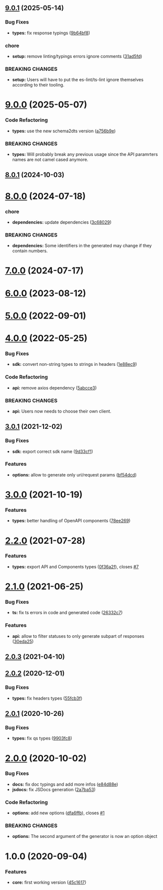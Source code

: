 ## [9.0.1](https://github.com/nfroidure/openapi-ts-sdk-builder/compare/v9.0.0...v9.0.1) (2025-05-14)


### Bug Fixes

* **types:** fix response typings ([9b64bf8](https://github.com/nfroidure/openapi-ts-sdk-builder/commit/9b64bf8dcad70f2ee10b3de16b014925afce792e))


### chore

* **setup:** remove linting/typings errors ignore comments ([31ad5fd](https://github.com/nfroidure/openapi-ts-sdk-builder/commit/31ad5fdc28f2643b5d1678b95ef6bce3bc4715c1))


### BREAKING CHANGES

* **setup:** Users will have to put the es-lint/ts-lint ignore themselves according to their
tooling.



# [9.0.0](https://github.com/nfroidure/openapi-ts-sdk-builder/compare/v8.0.1...v9.0.0) (2025-05-07)


### Code Refactoring

* **types:** use the new schema2dts version ([a756b9e](https://github.com/nfroidure/openapi-ts-sdk-builder/commit/a756b9e62a454a47750ff53426be981f893f90d3))


### BREAKING CHANGES

* **types:** Will probably break any previous usage since the API paramrters names are not camel
cased anymore.



## [8.0.1](https://github.com/nfroidure/openapi-ts-sdk-builder/compare/v8.0.0...v8.0.1) (2024-10-03)



# [8.0.0](https://github.com/nfroidure/openapi-ts-sdk-builder/compare/v7.0.0...v8.0.0) (2024-07-18)


### chore

* **dependencies:** update dependencies ([3c68029](https://github.com/nfroidure/openapi-ts-sdk-builder/commit/3c68029d0d523d08bd7f86c2114278143aa76ee4))


### BREAKING CHANGES

* **dependencies:** Some identifiers in the generated may change if they contain numbers.



# [7.0.0](https://github.com/nfroidure/openapi-ts-sdk-builder/compare/v6.0.0...v7.0.0) (2024-07-17)



# [6.0.0](https://github.com/nfroidure/openapi-ts-sdk-builder/compare/v5.0.0...v6.0.0) (2023-08-12)



# [5.0.0](https://github.com/nfroidure/openapi-ts-sdk-builder/compare/v4.0.0...v5.0.0) (2022-09-01)



# [4.0.0](https://github.com/nfroidure/openapi-ts-sdk-builder/compare/v3.0.1...v4.0.0) (2022-05-25)


### Bug Fixes

* **sdk:** convert non-string types to strings in headers ([1e88ec9](https://github.com/nfroidure/openapi-ts-sdk-builder/commit/1e88ec9a0cbdb2f40a7a1a12784682951e26600a))


### Code Refactoring

* **api:** remove axios dependency ([5abcce3](https://github.com/nfroidure/openapi-ts-sdk-builder/commit/5abcce305478e8a17cc615fc01a9e53dce2ecb95))


### BREAKING CHANGES

* **api:** Users now needs to choose their own client.



## [3.0.1](https://github.com/nfroidure/openapi-ts-sdk-builder/compare/v3.0.0...v3.0.1) (2021-12-02)


### Bug Fixes

* **sdk:** export correct sdk name ([9d33cf1](https://github.com/nfroidure/openapi-ts-sdk-builder/commit/9d33cf1fb4aab7a65ed9f9726e835e2cbcd67e44))


### Features

* **options:** allow to generate only uri/request params ([bf54dcd](https://github.com/nfroidure/openapi-ts-sdk-builder/commit/bf54dcd65576f90b988b7e25c2466995a3518a1e))



# [3.0.0](https://github.com/nfroidure/openapi-ts-sdk-builder/compare/v2.2.0...v3.0.0) (2021-10-19)


### Features

* **types:** better handling of OpenAPI components ([78ee269](https://github.com/nfroidure/openapi-ts-sdk-builder/commit/78ee269d445b6c8baf674048542907aec9c0d8d0))



# [2.2.0](https://github.com/nfroidure/openapi-ts-sdk-builder/compare/v2.1.0...v2.2.0) (2021-07-28)


### Features

* **types:** export API and Components types ([0f36a2f](https://github.com/nfroidure/openapi-ts-sdk-builder/commit/0f36a2f8e4c8c0404aa46fb8db858075cacc9972)), closes [#7](https://github.com/nfroidure/openapi-ts-sdk-builder/issues/7)



# [2.1.0](https://github.com/nfroidure/openapi-ts-sdk-builder/compare/v2.0.3...v2.1.0) (2021-06-25)


### Bug Fixes

* **ts:** fix ts errors in code and generated code ([26332c7](https://github.com/nfroidure/openapi-ts-sdk-builder/commit/26332c739964f4583f33ccd55faae5ebd412384b))


### Features

* **api:** allow to filter statuses to only generate subpart of responses ([30eda25](https://github.com/nfroidure/openapi-ts-sdk-builder/commit/30eda258aa7a7565e6ceaba80235b46c588666b1))



## [2.0.3](https://github.com/nfroidure/openapi-ts-sdk-builder/compare/v2.0.2...v2.0.3) (2021-04-10)



## [2.0.2](https://github.com/nfroidure/openapi-ts-sdk-builder/compare/v2.0.1...v2.0.2) (2020-12-01)


### Bug Fixes

* **types:** fix headers types ([55fcb3f](https://github.com/nfroidure/openapi-ts-sdk-builder/commit/55fcb3f825a7feb6a0acc4e1656268aef899f2aa))



## [2.0.1](https://github.com/nfroidure/openapi-ts-sdk-builder/compare/v2.0.0...v2.0.1) (2020-10-26)


### Bug Fixes

* **types:** fix qs types ([9903fc8](https://github.com/nfroidure/openapi-ts-sdk-builder/commit/9903fc84ec20811e11927707e1d36b1fdc43a952))



# [2.0.0](https://github.com/nfroidure/openapi-ts-sdk-builder/compare/v1.0.0...v2.0.0) (2020-10-02)


### Bug Fixes

* **docs:** fix doc typings and add more infos ([e84d88e](https://github.com/nfroidure/openapi-ts-sdk-builder/commit/e84d88ee873a6b52027934e3c6df7ae59422fc28))
* **jsdocs:** fix JSDocs generation ([2a7ba53](https://github.com/nfroidure/openapi-ts-sdk-builder/commit/2a7ba53b095d1baf636f715cc9046c1d058247c3))


### Code Refactoring

* **options:** add new options ([dfa6ffb](https://github.com/nfroidure/openapi-ts-sdk-builder/commit/dfa6ffbd33aac50cdbf7ac59634257641d715ba2)), closes [#1](https://github.com/nfroidure/openapi-ts-sdk-builder/issues/1)


### BREAKING CHANGES

* **options:** The second argument of the generator is now an option object



# 1.0.0 (2020-09-04)


### Features

* **core:** first working version ([45c1617](https://github.com/nfroidure/openapi-ts-sdk-builder/commit/45c1617d7c4402b05961fb78d56b8f6be4abffe3))




